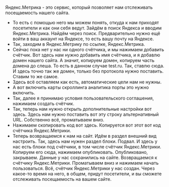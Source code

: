 Яндекс.Метрика - это сервис, который позволяет нам отслеживать посещаемость нашего сайта. 
- То есть с помощью него мы можем понять, откуда к нам приходят посетители и как они себя ведут. Зайдём в поиск Яндекса и вводим Яндекс.Метрика. Найдём через поиск. Предварительно нужно ещё войти в ваш аккаунт на Яндексе, то есть вашу почту на Яндексе.
- Так, заходим в Яндекс.Метрику по ссылке, Яндекс.Метрика.
- Cейчас пока нет у нас ни одного счётчика, и мы нажимаем добавить счётчик. Вот здесь нам нужно добавить имя счётчика, и я добавлю домен нашего сайта. А значит, копируем домен, копируем часть домена до слеша. То есть в данном случае test.ru. Так, ставлю сюда. И здесь точно так же домен, только без протокола нужно поставить. Ставим то же самое.
- Здесь всё оставляем как есть, автоматические цели нам не нужны.
- A вот включить карты скроллинга аналитика порты это нужно включить.
- Так, далее я принимаю условия пользовательского соглашения, нажимаем создать счётчик.
- Так, теперь нам нужно открыть дополнительные настройки вот здесь. Здесь нам нужно поставить вот эту строку альтернативный URL. Собственно всё, проматываем вниз.
-  Нажимаем скопировать код вот здесь. Копируется вот этот вот код счётчика Яндекс.Метрики.
-  Теперь возвращаемся к нам на сайт. Идём в раздел внешний вид настроить. Так, здесь нам нужен раздел блоки. Подвал. И здесь у нас есть блоки под счётчики, в том числе счётчик Яндекс.Метрики. Копируем его сюда, нажимаем опубликовать. Опубликовано, закрываем. Данные у нас сохранились на сайте. Возвращаемся к счётчику Яндекс.Метрики. Проматываем вниз и нажимаем начать пользоваться. Всё, счётчик Яндекс.Метрики у нас создан. Через какое-то время на него, в общем, придут посетители, и вы сможете отслеживать посещаемость на вашем сайте.
